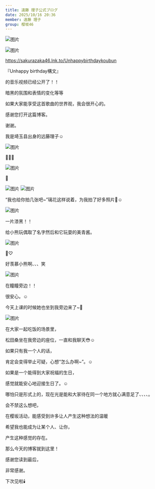 ```yaml
---
title: 遠藤 理子公式ブログ
date: 2025/10/16 20:36
member: 遠藤 理子
group: 樱坂46
---
```


![图片](https://sakurazaka46.com/files/14/diary/s46/blog/moblog/202510/mobi3AC1o.jpg)

![图片](https://sakurazaka46.com/files/14/diary/s46/blog/moblog/202510/mobRWTAdm.jpg)



https://sakurazaka46.lnk.to/Unhappybirthdaykoubun



『Unhappy birthday構文』


的音乐视频已经公开了！！




暗黑的氛围和表情的变化等等

如果大家能享受这首歌曲的世界观，我会很开心的。






感谢您打开这篇博客。

谢谢。


我是埼玉县出身的远藤理子☺︎





![图片](https://sakurazaka46.com/files/14/diary/s46/blog/moblog/202510/mobRxulqY.jpg)

🫶🫶🫶

![图片](https://sakurazaka46.com/files/14/diary/s46/blog/moblog/202510/mobqDDwWh.jpg)

🍇

![图片](https://sakurazaka46.com/files/14/diary/s46/blog/moblog/202510/mobYEny9l.jpg)
![图片](https://sakurazaka46.com/files/14/diary/s46/blog/moblog/202510/mobkxV1Gn.jpg)

“我也给你拍几张吧~”璃花这样说着，为我拍了好多照片📸☺︎




![图片](https://sakurazaka46.com/files/14/diary/s46/blog/moblog/202510/mobZWasop.jpg)

一片漆黑！！

给小熊玩偶取了名字然后和它玩耍的美青酱。


![图片](https://sakurazaka46.com/files/14/diary/s46/blog/moblog/202510/mobpiCEd6.jpg)

🐻♡

好羡慕小熊啊、、、笑



![图片](https://sakurazaka46.com/files/14/diary/s46/blog/moblog/202510/mob3ETGXZ.jpg)

在瞳瞳旁边！！

很安心。☺︎

今天上课的时候她也坐到我旁边来了~🤫




![图片](https://sakurazaka46.com/files/14/diary/s46/blog/moblog/202510/mobTVT12d.jpg)


在大家一起吃饭的场景里，

松田桑坐在我旁边的座位，一直和我聊天😳☺︎



如果只有我一个人的话，

肯定会变得举止可疑，心想“怎么办啊~”。☺︎








如果是一个能得到大家祝福的生日，

感觉就能安心地迎接生日了。☺︎



哪怕只是形式上的，现在光是能和大家待在同一个地方就心满意足了、、、、。


会不禁这么想吧，




在樱坂活动，能感受到许多让人产生这种想法的温暖




希望我也能成为让某个人、让你，

产生这种感觉的存在。








那么今天的博客就到这里！


感谢您读到最后，

非常感谢。



下次见啦🕯️